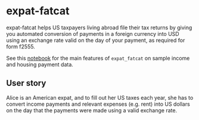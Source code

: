 # expat-fatcat

expat-fatcat helps US taxpayers living abroad file their tax returns by giving you automated conversion of payments in a foreign currency into USD using an exchange rate valid on the day of your payment, as required for form f2555.

See this [notebook](notebooks/fx.ipynb) for the main features of `expat_fatcat` on sample income and housing payment data.

## User story

Alice is an American expat, and to fill out her US taxes each year, she has to convert income payments and relevant expenses (e.g. rent) into US dollars on the day that the payments were made using a valid exchange rate.
